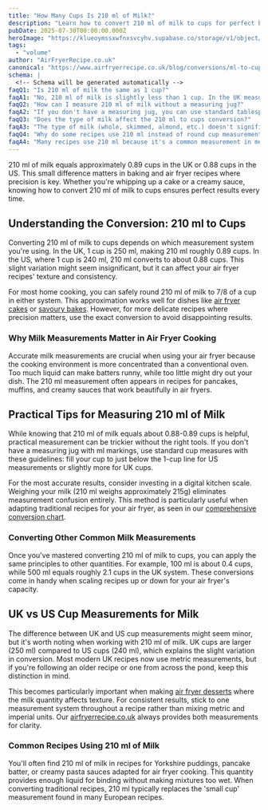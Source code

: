 ```yaml
---
title: "How Many Cups Is 210 ml of Milk?"
description: "Learn how to convert 210 ml of milk to cups for perfect baking and cooking every time. Includes UK and US measurements for accuracy."
pubDate: 2025-07-30T00:00:00.000Z
heroImage: "https://klueoymssxwfnxsvcyhv.supabase.co/storage/v1/object/public/Shmucket/how-many-cups-is-210-ml-of-milk.webp"
tags:
  - "volume"
author: "AirFryerRecipe.co.uk"
canonical: "https://www.airfryerrecipe.co.uk/blog/conversions/ml-to-cups/how-many-cups-is-210-ml-of-milk"
schema: |
  <!-- Schema will be generated automatically -->
faqQ1: "Is 210 ml of milk the same as 1 cup?"
faqA1: "No, 210 ml of milk is slightly less than 1 cup. In the UK measurement system where 1 cup equals 250 ml, 210 ml is about 0.89 cups. In the US system (240 ml per cup), it's approximately 0.88 cups. This small difference can affect baking results, especially in air fryer recipes where precision matters."
faqQ2: "How can I measure 210 ml of milk without a measuring jug?"
faqA2: "If you don't have a measuring jug, you can use standard tablespoons - 1 tablespoon holds about 15 ml, so 210 ml would be 14 tablespoons. Alternatively, use a standard cup measure and fill it to just below the rim (about 7/8 full) for US measurements. For UK cups, fill slightly more than 7/8 full. For the most accuracy, consider weighing the milk as 210 ml weighs about 215g."
faqQ3: "Does the type of milk affect the 210 ml to cups conversion?"
faqA3: "The type of milk (whole, skimmed, almond, etc.) doesn't significantly affect the volume conversion from 210 ml to cups. However, different milks have varying densities and fat contents which can impact your recipe's outcome. For air fryer cooking, whole milk often gives better browning and texture in baked goods compared to skimmed varieties."
faqQ4: "Why do some recipes use 210 ml instead of round cup measurements?"
faqA4: "Many recipes use 210 ml because it's a common measurement in metric-based recipes, equivalent to a \"small cup\" in some European cooking traditions. It's also a practical quantity for smaller batches, especially when adapting recipes for air fryer cooking where you might need less volume than conventional oven recipes. The precise measurement helps maintain the right liquid-to-dry ingredient ratio."
---
```

<p>210 ml of milk equals approximately 0.89 cups in the UK or 0.88 cups in the US. This small difference matters in baking and air fryer recipes where precision is key. Whether you're whipping up a cake or a creamy sauce, knowing how to convert 210 ml of milk to cups ensures perfect results every time.</p>

<h2>Understanding the Conversion: 210 ml to Cups</h2>
<p>Converting 210 ml of milk to cups depends on which measurement system you're using. In the UK, 1 cup is 250 ml, making 210 ml roughly 0.89 cups. In the US, where 1 cup is 240 ml, 210 ml converts to about 0.88 cups. This slight variation might seem insignificant, but it can affect your air fryer recipes' texture and consistency.</p>
<p>For most home cooking, you can safely round 210 ml of milk to 7/8 of a cup in either system. This approximation works well for dishes like <a href=https://www.airfryerrecipe.co.uk/recipe-category/cakes>air fryer cakes</a> or <a href=https://www.airfryerrecipe.co.uk/recipes>savoury bakes</a>. However, for more delicate recipes where precision matters, use the exact conversion to avoid disappointing results.</p>

<h3>Why Milk Measurements Matter in Air Fryer Cooking</h3>
<p>Accurate milk measurements are crucial when using your air fryer because the cooking environment is more concentrated than a conventional oven. Too much liquid can make batters runny, while too little might dry out your dish. The 210 ml measurement often appears in recipes for pancakes, muffins, and creamy sauces that work beautifully in air fryers.</p>

<h2>Practical Tips for Measuring 210 ml of Milk</h2>
<p>While knowing that 210 ml of milk equals about 0.88-0.89 cups is helpful, practical measurement can be trickier without the right tools. If you don't have a measuring jug with ml markings, use standard cup measures with these guidelines: fill your cup to just below the 1-cup line for US measurements or slightly more for UK cups.</p>
<p>For the most accurate results, consider investing in a digital kitchen scale. Weighing your milk (210 ml weighs approximately 215g) eliminates measurement confusion entirely. This method is particularly useful when adapting traditional recipes for your air fryer, as seen in our <a href=https://www.airfryerrecipe.co.uk/air-fryer-conversion-chart>comprehensive conversion chart</a>.</p>

<h3>Converting Other Common Milk Measurements</h3>
<p>Once you've mastered converting 210 ml of milk to cups, you can apply the same principles to other quantities. For example, 100 ml is about 0.4 cups, while 500 ml equals roughly 2.1 cups in the UK system. These conversions come in handy when scaling recipes up or down for your air fryer's capacity.</p>

<h2>UK vs US Cup Measurements for Milk</h2>
<p>The difference between UK and US cup measurements might seem minor, but it's worth noting when working with 210 ml of milk. UK cups are larger (250 ml) compared to US cups (240 ml), which explains the slight variation in conversion. Most modern UK recipes now use metric measurements, but if you're following an older recipe or one from across the pond, keep this distinction in mind.</p>
<p>This becomes particularly important when making <a href=https://www.airfryerrecipe.co.uk/recipe-category/dessert>air fryer desserts</a> where the milk quantity affects texture. For consistent results, stick to one measurement system throughout a recipe rather than mixing metric and imperial units. Our <a href=https://www.airfryerrecipe.co.uk>airfryerrecipe.co.uk</a> always provides both measurements for clarity.</p>

<h3>Common Recipes Using 210 ml of Milk</h3>
<p>You'll often find 210 ml of milk in recipes for Yorkshire puddings, pancake batter, or creamy pasta sauces adapted for air fryer cooking. This quantity provides enough liquid for binding without making mixtures too wet. When converting traditional recipes, 210 ml typically replaces the 'small cup' measurement found in many European recipes.</p>
